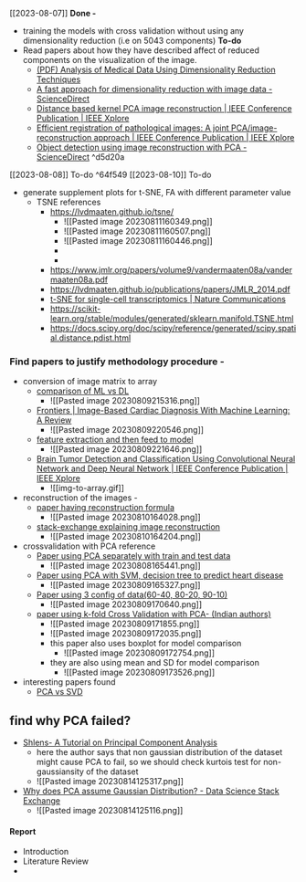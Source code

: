 [[2023-08-07]]
**Done -** 
- training the models with cross validation without using any dimensionality reduction (i.e on 5043 components)
**To-do**
- Read papers about how they have described affect of reduced components on the visualization of the image.
	- [(PDF) Analysis of Medical Data Using Dimensionality Reduction Techniques](https://www.researchgate.net/publication/268279845_Analysis_of_Medical_Data_Using_Dimensionality_Reduction_Techniques)
	- [A fast approach for dimensionality reduction with image data - ScienceDirect](https://www.sciencedirect.com/science/article/pii/S003132030500169X)
	- [Distance based kernel PCA image reconstruction | IEEE Conference Publication | IEEE Xplore](https://ieeexplore.ieee.org/abstract/document/1334618)
	- [Efficient registration of pathological images: A joint PCA/image-reconstruction approach | IEEE Conference Publication | IEEE Xplore](https://ieeexplore.ieee.org/abstract/document/7950456)
	- [Object detection using image reconstruction with PCA - ScienceDirect](https://www.sciencedirect.com/science/article/pii/S0262885607000820) ^d5d20a

[[2023-08-08]]
To-do ^64f549
[[2023-08-10]]
To-do
- generate supplement plots for t-SNE, FA with different parameter value
	- TSNE references
		- https://lvdmaaten.github.io/tsne/
			- ![[Pasted image 20230811160349.png]]
			- ![[Pasted image 20230811160507.png]]
			- ![[Pasted image 20230811160446.png]]
			- 
			- 
		- https://www.jmlr.org/papers/volume9/vandermaaten08a/vandermaaten08a.pdf
		- https://lvdmaaten.github.io/publications/papers/JMLR_2014.pdf
		- [t-SNE for single-cell transcriptomics | Nature Communications](https://www.nature.com/articles/s41467-019-13056-x)
		- https://scikit-learn.org/stable/modules/generated/sklearn.manifold.TSNE.html
		- https://docs.scipy.org/doc/scipy/reference/generated/scipy.spatial.distance.pdist.html
### Find papers to justify methodology procedure - 
- conversion of image matrix to array
	- [comparison of ML vs DL](https://iopscience.iop.org/article/10.1088/1742-6596/1314/1/012148/pdf)
		- ![[Pasted image 20230809215316.png]]
	- [Frontiers | Image-Based Cardiac Diagnosis With Machine Learning: A Review](https://www.frontiersin.org/articles/10.3389/fcvm.2020.00001/full?&utm_source=Email_to_authors_&utm_medium=Email&utm_content=T1_11.5e1_author&utm_campaign=Email_publication&field=&journalName=Frontiers_in_Cardiovascular_Medicine&id=509311)
		- ![[Pasted image 20230809220546.png]]
	- [feature extraction and then feed to model](https://www.idosi.org/mejsr/mejsr23(9)15/17.pdf)
		- ![[Pasted image 20230809221646.png]]
	- [Brain Tumor Detection and Classification Using Convolutional Neural Network and Deep Neural Network | IEEE Conference Publication | IEEE Xplore](https://ieeexplore.ieee.org/abstract/document/9132874)
		- ![[img-to-array.gif]]
- reconstruction of the images - 
	- [paper having reconstruction formula](https://opg.optica.org/josaa/fulltext.cfm?uri=josaa-4-3-519&id=2689)
		- ![[Pasted image 20230810164028.png]]
	- [stack-exchange explaining image reconstruction](https://stats.stackexchange.com/questions/229092/how-to-reverse-pca-and-reconstruct-original-variables-from-several-principal-com)
		- ![[Pasted image 20230810164204.png]]
- crossvalidation with PCA reference
	- [Paper using PCA separately with train and test data](https://www.spiedigitallibrary.org/conference-proceedings-of-spie/11252/1125217/Incorporating-machine-learning-with-Raman-spectroscopy-to-differentiate-bone-types/10.1117/12.2546463.full?SSO=1)
		- ![[Pasted image 20230808165441.png]]
	- [Paper using PCA with SVM, decision tree to predict heart disease](https://www.researchgate.net/profile/Neeta_Singh2/publication/301335834_Analysis_of_Supervised_Machine_Learning_Algorithms_for_Heart_Disease_Prediction_with_Reduced_Number_of_Attributes_using_Principal_Component_Analysis/links/583d2af708ae502a85e53634/Analysis-of-Supervised-Machine-Learning-Algorithms-for-Heart-Disease-Prediction-with-Reduced-Number-of-Attributes-using-Principal-Component-Analysis.pdf)
		- ![[Pasted image 20230809165327.png]]
	- [Paper using 3 config of data(60-40, 80-20, 90-10)](https://ieeexplore.ieee.org/stamp/stamp.jsp?tp=&arnumber=9137850)
		- ![[Pasted image 20230809170640.png]]
	- [paper using k-fold Cross Validation with PCA- (Indian authors)](https://ieeexplore.ieee.org/abstract/document/9076533)
		- ![[Pasted image 20230809171855.png]]
		- ![[Pasted image 20230809172035.png]]
		- this paper also uses boxplot for model comparison
			- ![[Pasted image 20230809172754.png]]
		- they are also using mean and SD for model comparison 
			- ![[Pasted image 20230809173526.png]]
- interesting papers found
	- [PCA vs SVD](https://ieeexplore.ieee.org/stamp/stamp.jsp?tp=&arnumber=7960038)

## find why PCA failed?
- [Shlens-  A Tutorial on Principal Component Analysis](https://arxiv.org/abs/1404.1100)
	- here the author says that non gaussian distribution of the dataset might cause PCA to fail, so we should check kurtois test for non-gaussiansity of the dataset
	- ![[Pasted image 20230814125317.png]]
- [Why does PCA assume Gaussian Distribution? - Data Science Stack Exchange](https://datascience.stackexchange.com/questions/25789/why-does-pca-assume-gaussian-distribution)
	- ![[Pasted image 20230814125116.png]]


#### Report 
- Introduction
- Literature Review
- 